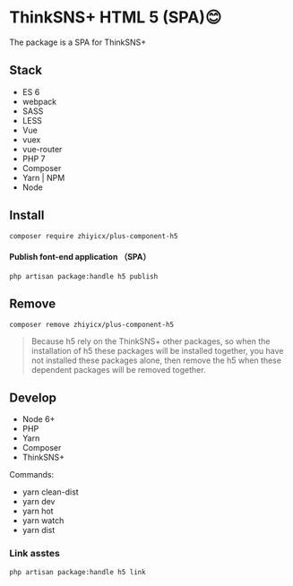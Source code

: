 # ThinkSNS+ HTML 5 (SPA)😊

The package is a SPA for ThinkSNS+

## Stack

- ES 6
- webpack
- SASS
- LESS
- Vue
- vuex
- vue-router
- PHP 7
- Composer
- Yarn | NPM
- Node

## Install

```shell
composer require zhiyicx/plus-component-h5
```

#### Publish font-end application （SPA）

```shell
php artisan package:handle h5 publish
```

## Remove

```shell
composer remove zhiyicx/plus-component-h5
```

> Because h5 rely on the ThinkSNS+ other packages, so when the installation of h5 these packages will be installed together, you have not installed these packages alone, then remove the h5 when these dependent packages will be removed together.

## Develop

 - Node 6+
 - PHP
 - Yarn
 - Composer
 - ThinkSNS+

Commands:

- yarn clean-dist
- yarn dev
- yarn hot
- yarn watch
- yarn dist

### Link asstes

```shell
php artisan package:handle h5 link
```
